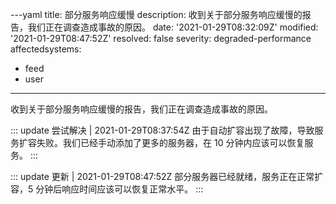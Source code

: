 ---yaml
title: 部分服务响应缓慢
description: 收到关于部分服务响应缓慢的报告，我们正在调查造成事故的原因。
date: '2021-01-29T08:32:09Z'
modified: '2021-01-29T08:47:52Z'
resolved: false
severity: degraded-performance
affectedsystems:
  - feed
  - user
---
收到关于部分服务响应缓慢的报告，我们正在调查造成事故的原因。

::: update 尝试解决 | 2021-01-29T08:37:54Z
由于自动扩容出现了故障，导致服务扩容失败。我们已经手动添加了更多的服务器，在 10 分钟内应该可以恢复服务。
:::

::: update 更新 | 2021-01-29T08:47:52Z
部分服务器已经就绪，服务正在正常扩容，5 分钟后响应时间应该可以恢复正常水平。
:::

